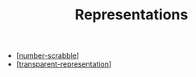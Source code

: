 ﻿---
title: Representations 
---

- [[number-scrabble]]
- [[transparent-representation]]

[//begin]: # "Autogenerated link references for markdown compatibility"
[number-scrabble]: number-scrabble "Number scrabble (aka Fifteen)"
[transparent-representation]: transparent-representation "Transparent representation"
[//end]: # "Autogenerated link references"